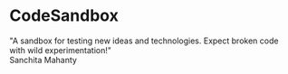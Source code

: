 # CodeSandbox
"A sandbox for testing new ideas and technologies. Expect broken code with  wild experimentation!"
<br>
Sanchita Mahanty
